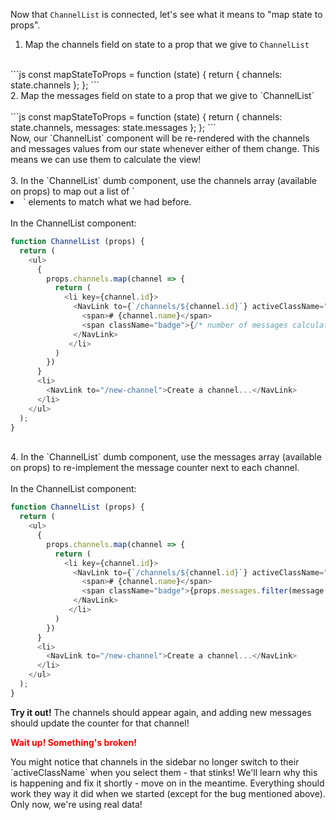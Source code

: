 Now that `ChannelList` is connected, let's see what it means to "map state to props".

1. Map the channels field on state to a prop that we give to `ChannelList`
<br/><br/>
<hint title="Solution">
```js
const mapStateToProps = function (state) {
  return {
    channels: state.channels
  };
};
```
</hint>
<br/>
2. Map the messages field on state to a prop that we give to `ChannelList`
<br/><br/>
<hint title="Solution">
```js
const mapStateToProps = function (state) {
  return {
    channels: state.channels,
    messages: state.messages
  };
};
```
</hint>
<br/>
Now, our `ChannelList` component will be re-rendered with the channels and messages values from our state whenever either of them change. This means we can use them to calculate the view!
<br/><br/>
3. In the `ChannelList` dumb component, use the channels array (available on props) to map out a list of `<li>` elements to match what we had before.
<br/><br/>

<hint title="Solution xxxxx">
In the ChannelList component:

```js
function ChannelList (props) {
  return (
    <ul>
      {
        props.channels.map(channel => {
          return (
            <li key={channel.id}>
              <NavLink to={`/channels/${channel.id}`} activeClassName="active">
                <span># {channel.name}</span>
                <span className="badge">{/* number of messages calculation goes here */}</span>
              </NavLink>
             </li>
          )
        })
      }
      <li>
        <NavLink to="/new-channel">Create a channel...</NavLink>
      </li>
    </ul>
  );
}
```

</hint>
<br/>
4. In the `ChannelList` dumb component, use the messages array (available on props) to re-implement the message counter next to each channel.
<br/><br/>
<hint title="Solution">
In the ChannelList component:

```js
function ChannelList (props) {
  return (
    <ul>
      {
        props.channels.map(channel => {
          return (
            <li key={channel.id}>
              <NavLink to={`/channels/${channel.id}`} activeClassName="active">
                <span># {channel.name}</span>
                <span className="badge">{props.messages.filter(message => message.channelId === channel.id).length}</span>
              </NavLink>
             </li>
          )
        })
      }
      <li>
        <NavLink to="/new-channel">Create a channel...</NavLink>
      </li>
    </ul>
  );
}
```

</hint>

**Try it out!** The channels should appear again, and adding new messages should update the counter for that channel!

<p style="color:red;font-weight:bold">Wait up! Something's broken!</p> You might notice that channels in the sidebar no longer switch to their `activeClassName` when you select them - that stinks! We'll learn why this is happening and fix it shortly - move on in the meantime.

<guide>
Everything should work they way it did when we started (except for the bug mentioned above). Only now, we're using real data!
</guide>